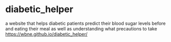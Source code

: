 # diabetic_helper
a website that helps diabetic patients predict their blood sugar levels before and eating their meal as well as understanding what precautions to take
https://wbne.github.io/diabetic_helper/
 
